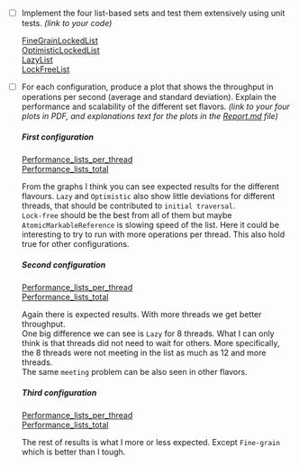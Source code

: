 - [ ] Implement the four list-based sets and test them extensively using unit tests. *(link to your code)*

     [FineGrainLockedList](./src/lists_benchmark/FineGrainLockedList.java)  
     [OptimisticLockedList](./src/lists_benchmark/OptimisticLockedList.java)  
     [LazyList](./src/lists_benchmark/LazyList.java)  
     [LockFreeList](./src/lists_benchmark/LockFreeList.java)

- [ ] For each configuration, produce a plot that shows the throughput in operations per second (average and standard deviation). Explain the performance and scalability of the different set flavors. *(link to your four plots in PDF, and explanations text for the plots in the [Report.md](Report.md) file)*
 
    ##### First configuration
    [Performance_lists_per_thread](./plots/benchmark-1/performance_lists_per_thread.pdf)  
    [Performance_lists_total](./plots/benchmark-1/performance_lists_total.pdf)  
    
    From the graphs I think you can see expected results for the different flavours. 
    `Lazy` and `Optimistic` also show little deviations for different threads, that should be contributed to `initial traversal`.  
    `Lock-free` should be the best from all of them but maybe `AtomicMarkableReference` is slowing speed of the list. Here it could be interesting to try to run with more operations per thread. This also hold true for other configurations.
    
    ##### Second configuration
    [Performance_lists_per_thread](./plots/benchmark-2/performance_lists_per_thread.pdf)  
    [Performance_lists_total](./plots/benchmark-2/performance_lists_total.pdf)  
    
    Again there is expected results. With more threads we get better throughput.  
    One big difference we can see is `Lazy` for 8 threads. What I can only think is that threads did not need to wait for others. More specifically, the 8 threads were not meeting in the list as much as 12 and more threads.  
    The same `meeting` problem can be also seen in other flavors.
    
    ##### Third configuration
    [Performance_lists_per_thread](./plots/benchmark-3/performance_lists_per_thread.pdf)  
    [Performance_lists_total](./plots/benchmark-3/performance_lists_total.pdf)  
  
    The rest of results is what I more or less expected. Except `Fine-grain` which is better than I tough.